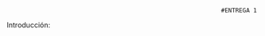                                                                 #ENTREGA 1

                      

Introducción:
  
